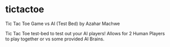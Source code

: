 # tictactoe
Tic Tac Toe Game vs AI (Test Bed)
by Azahar Machwe

Tic Tac Toe test-bed to test out your AI players! 
Allows for 2 Human Players to play together or vs some provided AI Brains.



